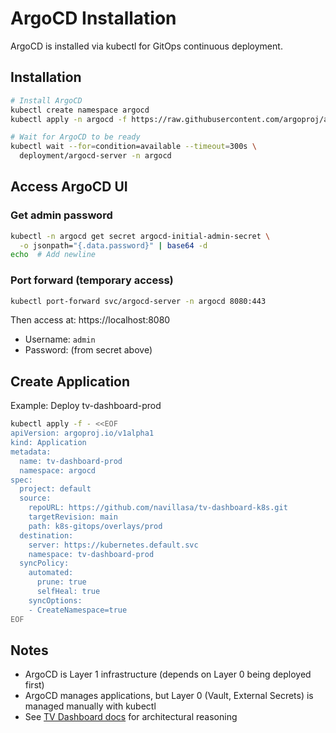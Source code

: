 # ArgoCD Installation

ArgoCD is installed via kubectl for GitOps continuous deployment.

## Installation

```bash
# Install ArgoCD
kubectl create namespace argocd
kubectl apply -n argocd -f https://raw.githubusercontent.com/argoproj/argo-cd/stable/manifests/install.yaml

# Wait for ArgoCD to be ready
kubectl wait --for=condition=available --timeout=300s \
  deployment/argocd-server -n argocd
```

## Access ArgoCD UI

### Get admin password
```bash
kubectl -n argocd get secret argocd-initial-admin-secret \
  -o jsonpath="{.data.password}" | base64 -d
echo  # Add newline
```

### Port forward (temporary access)
```bash
kubectl port-forward svc/argocd-server -n argocd 8080:443
```

Then access at: https://localhost:8080
- Username: `admin`
- Password: (from secret above)

## Create Application

Example: Deploy tv-dashboard-prod

```bash
kubectl apply -f - <<EOF
apiVersion: argoproj.io/v1alpha1
kind: Application
metadata:
  name: tv-dashboard-prod
  namespace: argocd
spec:
  project: default
  source:
    repoURL: https://github.com/navillasa/tv-dashboard-k8s.git
    targetRevision: main
    path: k8s-gitops/overlays/prod
  destination:
    server: https://kubernetes.default.svc
    namespace: tv-dashboard-prod
  syncPolicy:
    automated:
      prune: true
      selfHeal: true
    syncOptions:
    - CreateNamespace=true
EOF
```

## Notes

- ArgoCD is Layer 1 infrastructure (depends on Layer 0 being deployed first)
- ArgoCD manages applications, but Layer 0 (Vault, External Secrets) is managed manually with kubectl
- See [TV Dashboard docs](https://github.com/navillasa/tv-dashboard-k8s/blob/main/docs/vault-gitops-decision.md) for architectural reasoning
